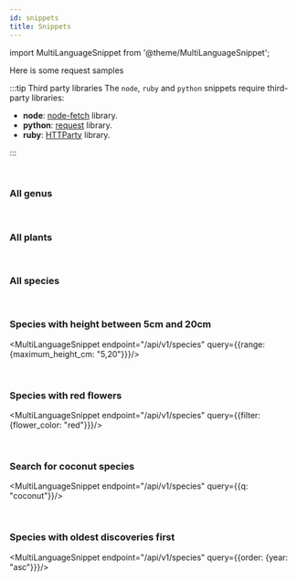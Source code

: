 ```yaml
---
id: snippets
title: Snippets
---
```


import MultiLanguageSnippet from '@theme/MultiLanguageSnippet';

Here is some request samples

:::tip Third party libraries
The `node`, `ruby` and `python` snippets require third-party libraries:

- **node**: [node-fetch](https://github.com/node-fetch/node-fetch) library.
- **python**: [request](https://requests.readthedocs.io/en/master/) library.
- **ruby**: [HTTParty](https://github.com/jnunemaker/httparty) library.

:::

<br />

### All genus

<MultiLanguageSnippet endpoint="/api/v1/genus" />

<br />

### All plants

<MultiLanguageSnippet endpoint="/api/v1/plants" />


<br />

### All species

<MultiLanguageSnippet endpoint="/api/v1/species" />


<br />

### Species with height between 5cm and 20cm

<MultiLanguageSnippet endpoint="/api/v1/species" query={{range: {maximum_height_cm: "5,20"}}}/>


<br />

### Species with red flowers

<MultiLanguageSnippet endpoint="/api/v1/species" query={{filter: {flower_color: "red"}}}/>


<br />

### Search for coconut species

<MultiLanguageSnippet endpoint="/api/v1/species" query={{q: "coconut"}}/>


<br />

### Species with oldest discoveries first

<MultiLanguageSnippet endpoint="/api/v1/species" query={{order: {year: "asc"}}}/>

